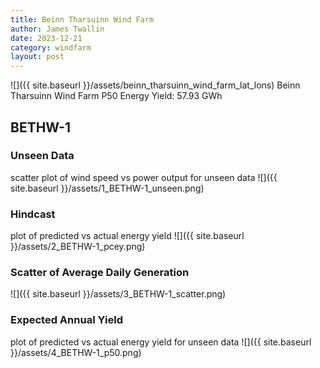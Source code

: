 ```yaml
---
title: Beinn Tharsuinn Wind Farm
author: James Twallin
date: 2023-12-21
category: windfarm
layout: post
---
```

![]({{ site.baseurl }}/assets/beinn_tharsuinn_wind_farm_lat_lons)
Beinn Tharsuinn Wind Farm P50 Energy Yield: 57.93 GWh

BETHW-1
-------------
### Unseen Data 
scatter plot of wind speed vs power output for unseen data
![]({{ site.baseurl }}/assets/1_BETHW-1_unseen.png)
### Hindcast 
plot of predicted vs actual energy yield
![]({{ site.baseurl }}/assets/2_BETHW-1_pcey.png)
### Scatter of Average Daily Generation 

![]({{ site.baseurl }}/assets/3_BETHW-1_scatter.png)
### Expected Annual Yield 
plot of predicted vs actual energy yield for unseen data
![]({{ site.baseurl }}/assets/4_BETHW-1_p50.png)

